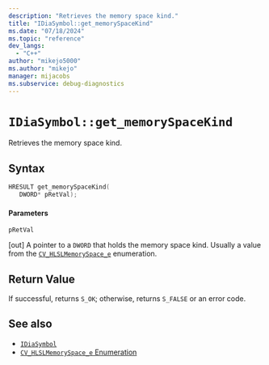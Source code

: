 ```yaml
---
description: "Retrieves the memory space kind."
title: "IDiaSymbol::get_memorySpaceKind"
ms.date: "07/18/2024"
ms.topic: "reference"
dev_langs:
  - "C++"
author: "mikejo5000"
ms.author: "mikejo"
manager: mijacobs
ms.subservice: debug-diagnostics
---
```

# `IDiaSymbol::get_memorySpaceKind`

Retrieves the memory space kind.

## Syntax

```C++
HRESULT get_memorySpaceKind(
   DWORD* pRetVal);
```

#### Parameters

 `pRetVal`

[out] A pointer to a `DWORD` that holds the memory space kind. Usually a value from the [`CV_HLSLMemorySpace_e`](../../debugger/debug-interface-access/cv-hlslmemoryspace-e.md) enumeration.

## Return Value

 If successful, returns `S_OK`; otherwise, returns `S_FALSE` or an error code.

## See also

- [`IDiaSymbol`](../../debugger/debug-interface-access/idiasymbol.md)
- [`CV_HLSLMemorySpace_e` Enumeration](../../debugger/debug-interface-access/cv-hlslmemoryspace-e.md)
